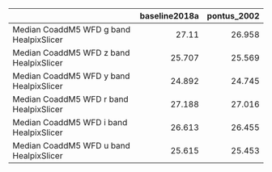 |                                         |   baseline2018a |   pontus_2002 |
|:----------------------------------------|----------------:|--------------:|
| Median CoaddM5 WFD g band HealpixSlicer |          27.11  |        26.958 |
| Median CoaddM5 WFD z band HealpixSlicer |          25.707 |        25.569 |
| Median CoaddM5 WFD y band HealpixSlicer |          24.892 |        24.745 |
| Median CoaddM5 WFD r band HealpixSlicer |          27.188 |        27.016 |
| Median CoaddM5 WFD i band HealpixSlicer |          26.613 |        26.455 |
| Median CoaddM5 WFD u band HealpixSlicer |          25.615 |        25.453 |
